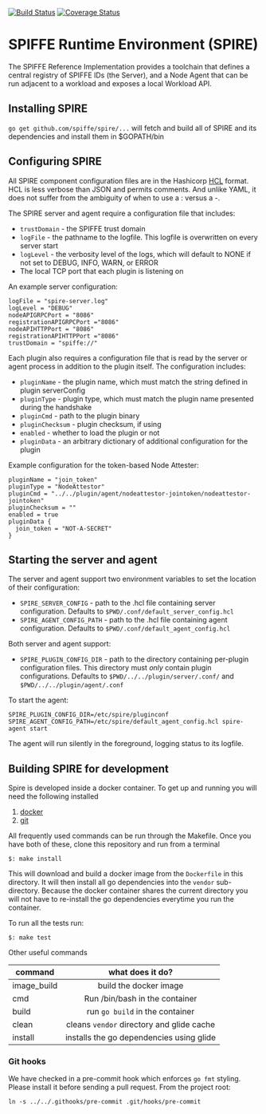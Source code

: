 [![Build Status](https://travis-ci.com/spiffe/spire.svg?token=pXzs6KRAUrxbEXnwHsPs&branch=master)](https://travis-ci.com/spiffe/spire)
[![Coverage Status](https://coveralls.io/repos/github/spiffe/spire/badge.svg?t=SrV7ye)](https://coveralls.io/github/spiffe/spire)

# SPIFFE Runtime Environment (SPIRE)

The SPIFFE Reference Implementation provides a toolchain that defines a central registry of
SPIFFE IDs (the Server), and a Node Agent that can be run adjacent to a workload and
exposes a local Workload API.

## Installing SPIRE

`go get github.com/spiffe/spire/...` will fetch and build all of SPIRE and its
dependencies and install them in $GOPATH/bin

## Configuring SPIRE

All SPIRE component configuration files are in the Hashicorp [HCL](https://github.com/hashicorp/hcl)
format. HCL is less verbose than JSON and permits comments. And unlike YAML, it does not suffer
from the ambiguity of when to use a : versus a -.

The SPIRE server and agent require a configuration file that includes:

* `trustDomain` - the SPIFFE trust domain
* `logFile` - the pathname to the logfile. This logfile is overwritten on every server start
* `logLevel` - the verbosity level of the logs, which will default to NONE if not set to
  DEBUG, INFO, WARN, or ERROR
* The local TCP port that each plugin is listening on

An example server configuration:
```
logFile = "spire-server.log"
logLevel = "DEBUG"
nodeAPIGRPCPort = "8086"
registrationAPIGRPCPort ="8086"
nodeAPIHTTPPort = "8086"
registrationAPIHTTPPort ="8086"
trustDomain = "spiffe://"
```

Each plugin also requires a configuration file that is read by the server
or agent process in addition to the plugin itself. The configuration includes:

* `pluginName` - the plugin name, which must match the string defined in plugin serverConfig
* `pluginType` - plugin type, which must match the plugin name presented during the handshake
* `pluginCmd` - path to the plugin binary
* `pluginChecksum` - plugin checksum, if using
* `enabled` - whether to load the plugin or not
* `pluginData` - an arbitrary dictionary of additional configuration for the plugin

Example configuration for the token-based Node Attester:

```
pluginName = "join_token"
pluginType = "NodeAttestor"
pluginCmd = "../../plugin/agent/nodeattestor-jointoken/nodeattestor-jointoken"
pluginChecksum = ""
enabled = true
pluginData {
  join_token = "NOT-A-SECRET"
}
```

## Starting the server and agent

The server and agent support two environment variables to set the location of their configuration:

* `SPIRE_SERVER_CONFIG` - path to the .hcl file containing server configuration.
  Defaults to `$PWD/.conf/default_server_config.hcl`
* `SPIRE_AGENT_CONFIG_PATH` - path to the .hcl file containing agent configuration.
  Defaults to `$PWD/.conf/default_agent_config.hcl`

Both server and agent support:

* `SPIRE_PLUGIN_CONFIG_DIR` - path to the directory containing per-plugin configuration files.
  This directory must _only_ contain plugin configurations. Defaults to
  `$PWD/../../plugin/server/.conf/` and `$PWD/../../plugin/agent/.conf`

To start the agent:

```
SPIRE_PLUGIN_CONFIG_DIR=/etc/spire/pluginconf SPIRE_AGENT_CONFIG_PATH=/etc/spire/default_agent_config.hcl spire-agent start
```

The agent will run silently in the foreground, logging status to its logfile.


## Building SPIRE for development

Spire is developed inside a docker container. To get up and running you will need the following installed

1. [docker](https://docs.docker.com/engine/installation/)
2. [git](https://git-scm.com/downloads) 

All frequently used commands can be run through the Makefile.
Once you have both of these, clone this repository and run from a terminal

`$: make install`

This will download and build a docker image from the `Dockerfile` in this directory. It will then install all
go dependencies into the `vendor` sub-directory. Because the docker container shares the current directory you 
will not have to re-install the go dependencies everytime you run the container.

To run all the tests run:

`$: make test`

Other useful commands

| command       | what does it do?  |
| ------------- |:-------------:| 
| image_build     | build the docker image | 
| cmd      | Run /bin/bash in the container      | 
| build | run `go build` in the container      |
| clean | cleans `vendor` directory and glide cache       |
| install | installs the go dependencies using glide |

### Git hooks

We have checked in a pre-commit hook which enforces `go fmt` styling. Please install it
before sending a pull request. From the project root:

```
ln -s ../../.githooks/pre-commit .git/hooks/pre-commit
```
